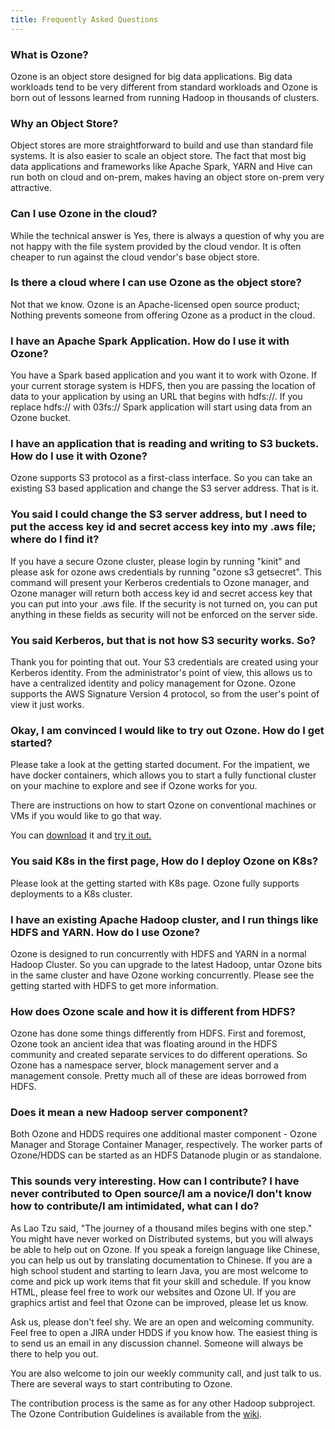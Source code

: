 ```yaml
---
title: Frequently Asked Questions
---
```


### What is Ozone? 
Ozone is an object store designed for big data applications. Big data workloads tend to be very different from standard workloads and Ozone is born out of lessons learned from running Hadoop in thousands of clusters.

### Why an Object Store?
Object stores are more straightforward to build and use than standard file systems. It is also easier to scale an object store.  The fact that most big data applications and frameworks like Apache Spark, YARN and Hive can run both on cloud and on-prem, makes having an object store on-prem very attractive.

### Can I use Ozone in the cloud?
While the technical answer is Yes, there is always a question of why you are not happy with the file system provided by the cloud vendor. It is often cheaper to run against the cloud vendor's base object store.

### Is there a cloud where I can use Ozone as the object store?
Not that we know.  Ozone is an Apache-licensed open source product; Nothing prevents someone from offering Ozone as a product in the cloud.

### I have an Apache Spark Application. How do I use it with Ozone?
You have a Spark based application and you want it to work with Ozone. If your current storage system is HDFS, then you are passing the location of data to your application by using an URL that begins with hdfs://. If you replace hdfs:// with 03fs:// Spark application will start using data from an Ozone bucket.

### I have an application that is reading and writing to S3 buckets. How do I use it with Ozone?
Ozone supports S3 protocol as a first-class interface. So you can take an existing S3 based application and change the S3 server address. That is it.

### You said I could change the S3 server address, but I need to put the access key id and secret access key into my .aws file; where do I find it?
If you have a secure Ozone cluster, please login by running "kinit" and please ask for ozone aws credentials by running "ozone s3 getsecret".  This command will present your Kerberos credentials to Ozone manager, and Ozone manager will return both access key id and secret access key that you can put into your .aws file. If the security is not turned on, you can put anything in these fields as  security will not be enforced on the server side.

### You said Kerberos, but that is not how S3 security works. So?
Thank you for pointing that out. Your S3 credentials are created using your Kerberos identity. From the administrator's point of view, this allows us to have a centralized identity and policy management for Ozone. Ozone supports the AWS Signature Version 4 protocol, so from the user's point of view it just works.

### Okay, I am convinced I would like to try out Ozone. How do I get started?
Please take a look at the getting started document. For the impatient, we have docker containers, which allows you to start a fully functional cluster on your machine to explore and see if Ozone works for you.

There are instructions on how to start Ozone on conventional machines or VMs if you would like to go that way.

You can [download](/ozone/downloads/) it and [try it out.](/ozone/docs/0.3.0-alpha/runningviadocker.html)

### You said K8s in the first page, How do I deploy Ozone on K8s?
Please look at the getting started with K8s page. Ozone fully supports deployments to a K8s cluster.

### I have an existing Apache Hadoop cluster, and I run things like HDFS and YARN. How do I use Ozone?
Ozone is designed to run concurrently with HDFS and YARN in a normal Hadoop Cluster. So you can upgrade to the latest Hadoop, untar Ozone bits in the same cluster and have Ozone working concurrently. Please see the getting started with HDFS to get more information.

### How does Ozone scale and how it is different from HDFS?
Ozone has done some things differently from HDFS. First and foremost, Ozone took an ancient idea that was floating around in the HDFS community and created separate services to do different operations. So Ozone has a namespace server, block management server and a management console. Pretty much all of these are ideas borrowed from HDFS.


### Does it mean a new Hadoop server component?
Both Ozone and HDDS requires one additional master component - Ozone Manager and Storage Container Manager, respectively. 
The worker parts of Ozone/HDDS can be started as an HDFS Datanode plugin or as standalone.

### This sounds very interesting. How can I contribute? I have never contributed to Open source/I am a novice/I don't know how to contribute/I am intimidated, what can I do?

As Lao Tzu said, "The journey of a thousand miles begins with one step." You might have never worked on Distributed systems, but you will always be able to help out on Ozone. If you speak a foreign language like Chinese, you can help us out by translating documentation to Chinese. If you are a high school student and starting to learn Java, you are most welcome to come and pick up work items that fit your skill and schedule. If you know HTML, please feel free to work our websites and Ozone UI. If you are graphics artist and feel that Ozone can be improved, please let us know.
 
Ask us, please don't feel shy. We are an open and welcoming community. Feel free to open a JIRA under HDDS if you know how. The easiest thing is to send us an email in any discussion channel. Someone will always be there to help you out.

You are also welcome to join our weekly community call, and just talk to us. There are several ways to start contributing to Ozone.

The contribution process is the same as for any other Hadoop subproject. The Ozone Contribution Guidelines is available from the [wiki][2].


[1]: https://cwiki.apache.org/confluence/display/HADOOP/Ozone+Road+Map
[2]: https://cwiki.apache.org/confluence/display/HADOOP/Ozone+Contributor+Guide